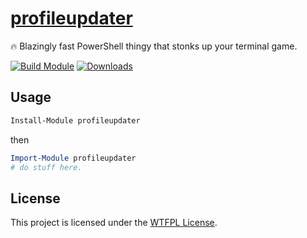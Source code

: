 ﻿
# [profileupdater](https://www.powershellgallery.com/packages/profileupdater)

🔥 Blazingly fast PowerShell thingy that stonks up your terminal game.

[![Build Module](https://github.com/chadnpc/profileupdater/actions/workflows/build_module.yaml/badge.svg)](https://github.com/chadnpc/profileupdater/actions/workflows/build_module.yaml)
[![Downloads](https://img.shields.io/powershellgallery/dt/profileupdater.svg?style=flat&logo=powershell&color=blue)](https://www.powershellgallery.com/packages/profileupdater)

## Usage

```PowerShell
Install-Module profileupdater
```

then

```PowerShell
Import-Module profileupdater
# do stuff here.
```

## License

This project is licensed under the [WTFPL License](LICENSE).
